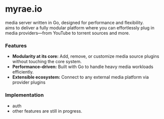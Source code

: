 # myrae.io

media server written in Go, designed for performance and flexibility.  
aims to deliver a fully modular platform where you can effortlessly plug in media providers—from YouTube to torrent sources and more.

### Features

- **Modularity at its core:** Add, remove, or customize media source plugins without touching the core system.  
- **Performance-driven:** Built with Go to handle heavy media workloads efficiently.  
- **Extensible ecosystem:** Connect to any external media platform via provider plugins

### Implementation
- auth
- other features are still in progress.
